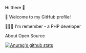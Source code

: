 Hi there 👋


🎉 Welcome to my GitHub profile!

👨🏻‍💻 I'm remember - a PHP developer

About Open Source

[![Anurag's github stats](https://github-readme-stats.vercel.app/api?username=wuqinqiang)](https://github.com/anuraghazra/github-readme-stats)
